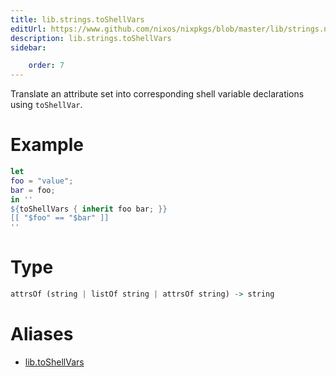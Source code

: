 ```yaml
---
title: lib.strings.toShellVars
editUrl: https://www.github.com/nixos/nixpkgs/blob/master/lib/strings.nix#L715C17
description: lib.strings.toShellVars
sidebar:

    order: 7
---
```


Translate an attribute set into corresponding shell variable declarations
using `toShellVar`.

# Example

```nix
let
foo = "value";
bar = foo;
in ''
${toShellVars { inherit foo bar; }}
[[ "$foo" == "$bar" ]]
''
```

# Type

```haskell
attrsOf (string | listOf string | attrsOf string) -> string
```


# Aliases

- [lib.toShellVars](/nix-doc-comments/reference/lib/lib-toShellVars)



